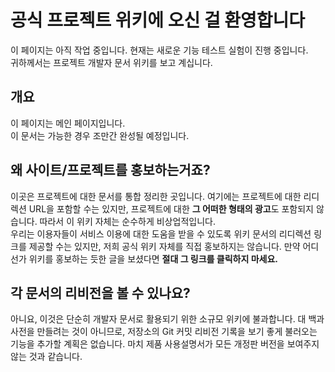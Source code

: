 # 공식 프로젝트 위키에 오신 걸 환영합니다
이 페이지는 아직 작업 중입니다. 현재는 새로운 기능 테스트 실험이 진행 중입니다.<br>
귀하께서는 프로젝트 개발자 문서 위키를 보고 계십니다.

## 개요
이 페이지는 메인 페이지입니다.<br>
이 문서는 가능한 경우 조만간 완성될 예정입니다.

## 왜 사이트/프로젝트를 홍보하는거죠?
이곳은 프로젝트에 대한 문서를 통합 정리한 곳입니다. 여기에는 프로젝트에 대한 리디렉션 URL을 포함할 수는 있지만, 프로젝트에 대한 <b>그 어떠한 형태의 광고</b>도 포함되지 않습니다. 따라서 이 위키 자체는 순수하게 비상업적입니다.<br>
우리는 이용자들이 서비스 이용에 대한 도움을 받을 수 있도록 위키 문서의 리디렉션 링크를 제공할 수는 있지만, 저희 공식 위키 자체를 직접 홍보하지는 않습니다. 만약 어디선가 위키를 홍보하는 듯한 글을 보셨다면 <b>절대 그 링크를 클릭하지 마세요.</b>

## 각 문서의 리비전을 볼 수 있나요?
아니요, 이것은 단순히 개발자 문서로 활용되기 위한 소규모 위키에 불과합니다. 대 백과사전을 만들려는 것이 아니므로, 저장소의 Git 커밋 리비전 기록을 보기 좋게 불러오는 기능을 추가할 계획은 없습니다. 마치 제품 사용설명서가 모든 개정판 버전을 보여주지 않는 것과 같습니다.

